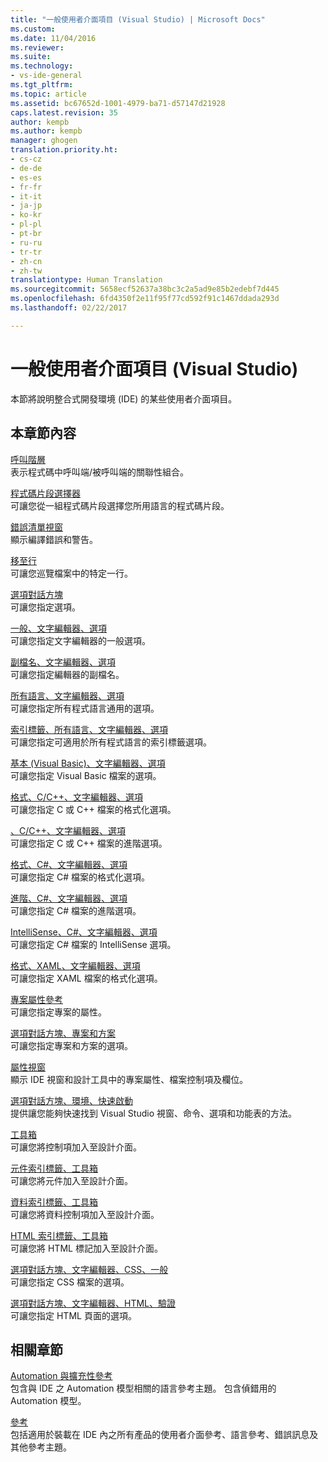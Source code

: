```yaml
---
title: "一般使用者介面項目 (Visual Studio) | Microsoft Docs"
ms.custom: 
ms.date: 11/04/2016
ms.reviewer: 
ms.suite: 
ms.technology:
- vs-ide-general
ms.tgt_pltfrm: 
ms.topic: article
ms.assetid: bc67652d-1001-4979-ba71-d57147d21928
caps.latest.revision: 35
author: kempb
ms.author: kempb
manager: ghogen
translation.priority.ht:
- cs-cz
- de-de
- es-es
- fr-fr
- it-it
- ja-jp
- ko-kr
- pl-pl
- pt-br
- ru-ru
- tr-tr
- zh-cn
- zh-tw
translationtype: Human Translation
ms.sourcegitcommit: 5658ecf52637a38bc3c2a5ad9e85b2edebf7d445
ms.openlocfilehash: 6fd4350f2e11f95f77cd592f91c1467ddada293d
ms.lasthandoff: 02/22/2017

---
```

# <a name="general-user-interface-elements-visual-studio"></a>一般使用者介面項目 (Visual Studio)
本節將說明整合式開發環境 (IDE) 的某些使用者介面項目。  
  
## <a name="in-this-section"></a>本章節內容  
 [呼叫階層](../../ide/reference/call-hierarchy.md)  
 表示程式碼中呼叫端/被呼叫端的關聯性組合。  
  
 [程式碼片段選擇器](../../ide/reference/code-snippet-picker.md)  
 可讓您從一組程式碼片段選擇您所用語言的程式碼片段。  
  
 [錯誤清單視窗](../../ide/reference/error-list-window.md)  
 顯示編譯錯誤和警告。  
  
 [移至行](../../ide/reference/go-to-line.md)  
 可讓您巡覽檔案中的特定一行。  
  
 [選項對話方塊](../../ide/reference/options-dialog-box-visual-studio.md)  
 可讓您指定選項。  
  
 [一般、文字編輯器、選項](../../ide/reference/options-text-editor-general.md)  
 可讓您指定文字編輯器的一般選項。  
  
 [副檔名、文字編輯器、選項](../../ide/reference/options-text-editor-file-extension.md)  
 可讓您指定編輯器的副檔名。  
  
 [所有語言、文字編輯器、選項](../../ide/reference/options-text-editor-all-languages.md)  
 可讓您指定所有程式語言通用的選項。  
  
 [索引標籤、所有語言、文字編輯器、選項](../../ide/reference/options-text-editor-all-languages-tabs.md)  
 可讓您指定可適用於所有程式語言的索引標籤選項。  
  
 [基本 (Visual Basic)、文字編輯器、選項](../../ide/reference/options-text-editor-basic-visual-basic.md)  
 可讓您指定 Visual Basic 檔案的選項。  
  
 [格式、C/C++、文字編輯器、選項](../../ide/reference/options-text-editor-c-cpp-formatting.md)  
 可讓您指定 C 或 C++ 檔案的格式化選項。  
  
 [、C/C++、文字編輯器、選項](../../ide/reference/options-text-editor-c-cpp-advanced.md)  
 可讓您指定 C 或 C++ 檔案的進階選項。  
  
 [格式、C#、文字編輯器、選項](../../ide/reference/options-text-editor-csharp-formatting.md)  
 可讓您指定 C# 檔案的格式化選項。  
  
 [進階、C#、文字編輯器、選項](../../ide/reference/options-text-editor-csharp-advanced.md)  
 可讓您指定 C# 檔案的進階選項。  
  
 [IntelliSense、C#、文字編輯器、選項](../../ide/reference/options-text-editor-csharp-intellisense.md)  
 可讓您指定 C# 檔案的 IntelliSense 選項。  
  
 [格式、XAML、文字編輯器、選項](../../ide/reference/options-text-editor-xaml-formatting.md)  
 可讓您指定 XAML 檔案的格式化選項。  
  
 [專案屬性參考](../../ide/reference/project-properties-reference.md)  
 可讓您指定專案的屬性。  
  
 [選項對話方塊、專案和方案](../../ide/reference/projects-and-solutions-options-dialog-box.md)  
 可讓您指定專案和方案的選項。  
  
 [屬性視窗](../../ide/reference/properties-window.md)  
 顯示 IDE 視窗和設計工具中的專案屬性、檔案控制項及欄位。  
  
 [選項對話方塊、環境、快速啟動](../../ide/reference/quick-launch-environment-options-dialog-box.md)  
 提供讓您能夠快速找到 Visual Studio 視窗、命令、選項和功能表的方法。  
  
 [工具箱](../../ide/reference/toolbox.md)  
 可讓您將控制項加入至設計介面。  
  
 [元件索引標籤、工具箱](../../ide/reference/toolbox-components-tab.md)  
 可讓您將元件加入至設計介面。  
  
 [資料索引標籤、工具箱](../../ide/reference/toolbox-data-tab.md)  
 可讓您將資料控制項加入至設計介面。  
  
 [HTML 索引標籤、工具箱](../../ide/reference/toolbox-html-tab.md)  
 可讓您將 HTML 標記加入至設計介面。  
  
 [選項對話方塊、文字編輯器、CSS、一般](http://msdn.microsoft.com/Library/b33a7617-e69d-4a11-938e-2e218a34a10c)  
 可讓您指定 CSS 檔案的選項。  
  
 [選項對話方塊、文字編輯器、HTML、驗證](http://msdn.microsoft.com/Library/9c24ecfe-263e-4bf1-88de-d01be3992863)  
 可讓您指定 HTML 頁面的選項。  
  
## <a name="related-sections"></a>相關章節  
 [Automation 與擴充性參考](http://msdn.microsoft.com/Library/93112562-db21-4188-9383-ed19ad79bddf)  
 包含與 IDE 之 Automation 模型相關的語言參考主題。 包含偵錯用的 Automation 模型。  
  
 [參考](../../ide/reference/visual-studio-reference.md)  
 包括適用於裝載在 IDE 內之所有產品的使用者介面參考、語言參考、錯誤訊息及其他參考主題。
